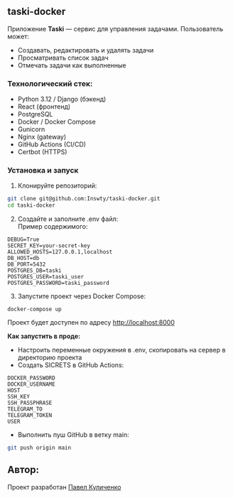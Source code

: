 ## taski-docker
Приложение **Taski** — сервис для управления задачами. Пользователь может:  
- Создавать, редактировать и удалять задачи  
- Просматривать список задач  
- Отмечать задачи как выполненные

### Технологический стек:
- Python 3.12 / Django (бэкенд)
- React (фронтенд)
- PostgreSQL
- Docker / Docker Compose
- Gunicorn
- Nginx (gateway)
- GitHub Actions (CI/CD)
- Certbot (HTTPS)

### Установка и запуск
1. Клонируйте репозиторий:
```bash
git clone git@github.com:Inswty/taski-docker.git
cd taski-docker
```
2. Создайте и заполните .env файл:  
Пример содержимого:
```
DEBUG=True
SECRET_KEY=your-secret-key
ALLOWED_HOSTS=127.0.0.1,localhost
DB_HOST=db
DB_PORT=5432
POSTGRES_DB=taski
POSTGRES_USER=taski_user
POSTGRES_PASSWORD=taski_password
```
3. Запустите проект через Docker Compose:
```
docker-compose up
```
Проект будет доступен по адресу [http://localhost:8000](http://localhost:8000)

**Как запустить в проде:**  
- Настроить переменные окружения в .env, скопировать на сервер в директорию проекта
- Создать SICRETS в GitHub Actions:
```
DOCKER_PASSWORD
DOCKER_USERNAME
HOST
SSH_KEY
SSH_PASSPHRASE
TELEGRAM_TO
TELEGRAM_TOKEN
USER
```
- Выполнить пуш GitHub в ветку main:
```bash
git push origin main
```

## Автор:
Проект разработан 
[Павел Куличенко](https://github.com/Inswty)